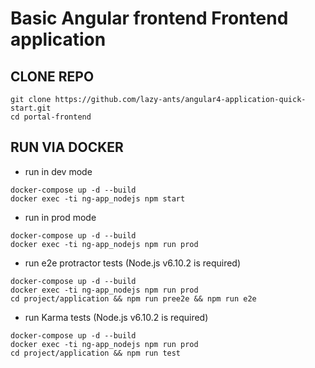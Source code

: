 # Basic Angular frontend Frontend application

## CLONE REPO

```
git clone https://github.com/lazy-ants/angular4-application-quick-start.git
cd portal-frontend
```

## RUN VIA DOCKER

- run in dev mode

```
docker-compose up -d --build
docker exec -ti ng-app_nodejs npm start
```

- run in prod mode

```
docker-compose up -d --build
docker exec -ti ng-app_nodejs npm run prod
```

- run e2e protractor tests (Node.js v6.10.2 is required)

```
docker-compose up -d --build
docker exec -ti ng-app_nodejs npm run prod
cd project/application && npm run pree2e && npm run e2e
```

- run Karma tests (Node.js v6.10.2 is required)

```
docker-compose up -d --build
docker exec -ti ng-app_nodejs npm run prod
cd project/application && npm run test
```
